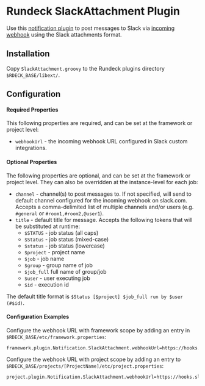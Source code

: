 # Rundeck SlackAttachment Plugin

Use this [notification plugin][1] to post messages to Slack via
[incoming webhook][2] using the Slack attachments format.

## Installation

Copy `SlackAttachment.groovy` to the Rundeck plugins directory `$RDECK_BASE/libext/`.

## Configuration

#### Required Properties
This following properties are required, and can be set at the framework or project
level:
* `webhookUrl` - the incoming webhook URL configured in Slack custom integrations.

#### Optional Properties
The following properties are optional, and can be set at the framework or project
level. They can also be overridden at the instance-level for each job:
* `channel` - channel(s) to post messages to. If not specified, will send to default
  channel configured for the incoming webhook on slack.com. Accepts a comma-delimited
  list of multiple channels and/or users (e.g. `#general` or `#room1,#room2,@user1`).
* `title` - default title for message. Accepts the following tokens that will be
  substituted at runtime:
  * `$STATUS` - job status (all caps)
  * `$Status` - job status (mixed-case)
  * `$status` - job status (lowercase)
  * `$project` - project name
  * `$job` - job name
  * `$group` - group name of job
  * `$job_full` full name of group/job
  * `$user` - user executing job
  * `$id` - execution id

The default title format is `$Status [$project] $job_full run by $user (#$id)`.

#### Configuration Examples
Configure the webhook URL with framework scope by adding an entry in
`$RDECK_BASE/etc/framework.properties`:
```
framework.plugin.Notification.SlackAttachment.webhookUrl=https://hooks.slack.com/services/T00000000/B00000000/XXXXXXXXXXXXXXXXXXXXXXXX
```
Configure the webhook URL with project scope by adding an entry to
`$RDECK_BASE/projects/[ProjectName]/etc/project.properties`:
```
project.plugin.Notification.SlackAttachment.webhookUrl=https://hooks.slack.com/services/T00000000/B00000000/XXXXXXXXXXXXXXXXXXXXXXXX
```

[1]: http://rundeck.org/docs/developer/notification-plugin-development.html
[2]: https://api.slack.com/incoming-webhooks
